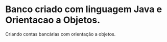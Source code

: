 # Banco criado com linguagem Java e Orientacao a Objetos.
Criando contas bancárias com orientação a objetos.
